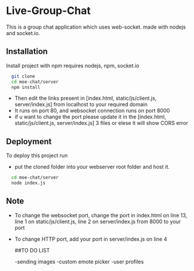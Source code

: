 # Live-Group-Chat
This is a group chat application which uses web-socket. made with nodejs and socket.io.

## Installation

Install project with npm
requires nodejs, npm, socket.io

```bash
  git clone 
  cd moe-chat/server
  npm install
```
* Then edit the links present in [index.html, static/js/client.js, server/index.js] from localhost to your required domain
* It runs on port 80, and websocket connection runs on port 8000
* if u want to change the port please update it in the [index.html, static/js/client.js, server/index.js] 3 files or elese it will show CORS error

## Deployment

To deploy this project run
* put the cloned folder into your webserver root folder and host it.

```bash
  cd moe-chat/server
  node index.js
```
## Note
* To change the websocket port, change the port in index.html on line 13, line 1 on static/js/client.js, line 2 on server/index.js from 8000 to your port
* To change HTTP port, add your port in server/index.js on line 4

  ##TO DO LIST

  -sending images
  -custom emote picker
  -user profiles
  
  
